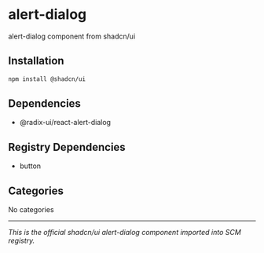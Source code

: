 # alert-dialog

alert-dialog component from shadcn/ui

## Installation

```bash
npm install @shadcn/ui
```

## Dependencies

- @radix-ui/react-alert-dialog

## Registry Dependencies

- button

## Categories

No categories

---

*This is the official shadcn/ui alert-dialog component imported into SCM registry.*
